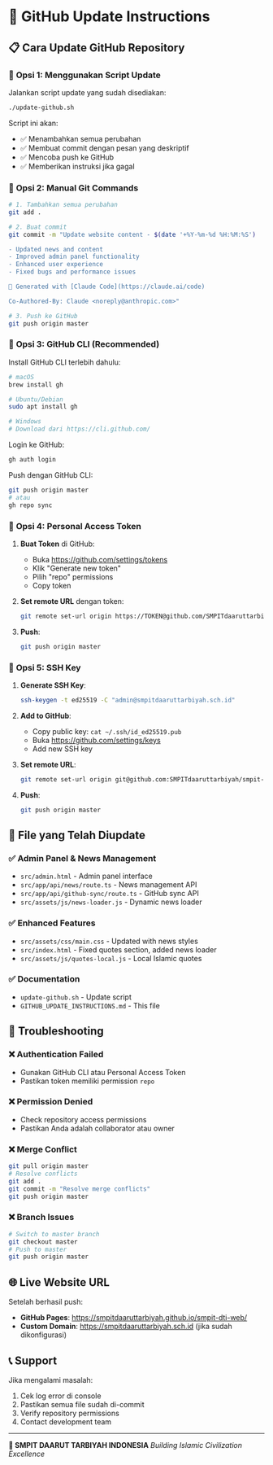 # 🚀 GitHub Update Instructions

## 📋 Cara Update GitHub Repository

### 🎯 **Opsi 1: Menggunakan Script Update**

Jalankan script update yang sudah disediakan:

```bash
./update-github.sh
```

Script ini akan:
- ✅ Menambahkan semua perubahan
- ✅ Membuat commit dengan pesan yang deskriptif
- ✅ Mencoba push ke GitHub
- ✅ Memberikan instruksi jika gagal

### 🎯 **Opsi 2: Manual Git Commands**

```bash
# 1. Tambahkan semua perubahan
git add .

# 2. Buat commit
git commit -m "Update website content - $(date '+%Y-%m-%d %H:%M:%S')

- Updated news and content
- Improved admin panel functionality
- Enhanced user experience
- Fixed bugs and performance issues

🤖 Generated with [Claude Code](https://claude.ai/code)

Co-Authored-By: Claude <noreply@anthropic.com>"

# 3. Push ke GitHub
git push origin master
```

### 🎯 **Opsi 3: GitHub CLI (Recommended)**

Install GitHub CLI terlebih dahulu:
```bash
# macOS
brew install gh

# Ubuntu/Debian
sudo apt install gh

# Windows
# Download dari https://cli.github.com/
```

Login ke GitHub:
```bash
gh auth login
```

Push dengan GitHub CLI:
```bash
git push origin master
# atau
gh repo sync
```

### 🎯 **Opsi 4: Personal Access Token**

1. **Buat Token** di GitHub:
   - Buka https://github.com/settings/tokens
   - Klik "Generate new token"
   - Pilih "repo" permissions
   - Copy token

2. **Set remote URL** dengan token:
   ```bash
   git remote set-url origin https://TOKEN@github.com/SMPITdaaruttarbiyah/smpit-dti-web.git
   ```

3. **Push**:
   ```bash
   git push origin master
   ```

### 🎯 **Opsi 5: SSH Key**

1. **Generate SSH Key**:
   ```bash
   ssh-keygen -t ed25519 -C "admin@smpitdaaruttarbiyah.sch.id"
   ```

2. **Add to GitHub**:
   - Copy public key: `cat ~/.ssh/id_ed25519.pub`
   - Buka https://github.com/settings/keys
   - Add new SSH key

3. **Set remote URL**:
   ```bash
   git remote set-url origin git@github.com:SMPITdaaruttarbiyah/smpit-dti-web.git
   ```

4. **Push**:
   ```bash
   git push origin master
   ```

## 📁 **File yang Telah Diupdate**

### ✅ **Admin Panel & News Management**
- `src/admin.html` - Admin panel interface
- `src/app/api/news/route.ts` - News management API
- `src/app/api/github-sync/route.ts` - GitHub sync API
- `src/assets/js/news-loader.js` - Dynamic news loader

### ✅ **Enhanced Features**
- `src/assets/css/main.css` - Updated with news styles
- `src/index.html` - Fixed quotes section, added news loader
- `src/assets/js/quotes-local.js` - Local Islamic quotes

### ✅ **Documentation**
- `update-github.sh` - Update script
- `GITHUB_UPDATE_INSTRUCTIONS.md` - This file

## 🔧 **Troubleshooting**

### ❌ **Authentication Failed**
- Gunakan GitHub CLI atau Personal Access Token
- Pastikan token memiliki permission `repo`

### ❌ **Permission Denied**
- Check repository access permissions
- Pastikan Anda adalah collaborator atau owner

### ❌ **Merge Conflict**
```bash
git pull origin master
# Resolve conflicts
git add .
git commit -m "Resolve merge conflicts"
git push origin master
```

### ❌ **Branch Issues**
```bash
# Switch to master branch
git checkout master
# Push to master
git push origin master
```

## 🌐 **Live Website URL**

Setelah berhasil push:
- **GitHub Pages**: https://smpitdaaruttarbiyah.github.io/smpit-dti-web/
- **Custom Domain**: https://smpitdaaruttarbiyah.sch.id (jika sudah dikonfigurasi)

## 📞 **Support**

Jika mengalami masalah:
1. Cek log error di console
2. Pastikan semua file sudah di-commit
3. Verify repository permissions
4. Contact development team

---

**🏫 SMPIT DAARUT TARBIYAH INDONESIA**
*Building Islamic Civilization Excellence*